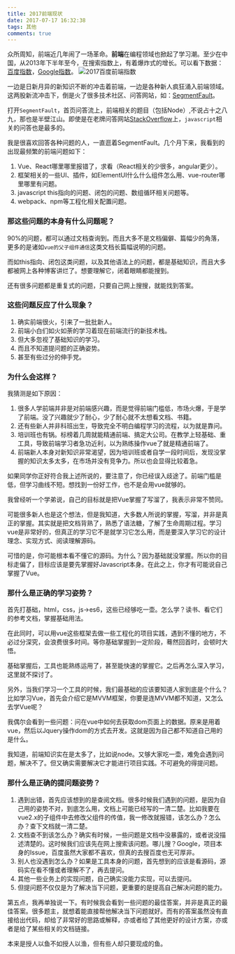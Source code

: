 ```yaml
---
title: 2017前端现状
date: 2017-07-17 16:32:38
tags: 其他
comments: true
---
```



众所周知，前端近几年闹了一场革命。**前端**在编程领域也掀起了学习潮。至少在中国，从2013年下半年至今，在搜索指数上，有着爆炸式的增长。可以看下数据：[百度指数](https://link.juejin.im?target=http%3A%2F%2Findex.baidu.com%2F%3Ftpl%3Dtrend%26amp%3Bword%3D%25C7%25B0%25B6%25CB)，[Google指数](https://link.juejin.im?target=https%3A%2F%2Ftrends.google.com.hk%2Ftrends%2Fexplore%3Fdate%3Dall%26amp%3Bgeo%3DCN%26amp%3Bq%3D%25E5%2589%258D%25E7%25AB%25AF)。
![2017百度前端指数](/uploads/frontend2017_1.png)

<!-- more -->

一边是日新月异的新知识不断的冲击着前端，一边是各种新人疯狂涌入前端领域。这两股新流冲击下，倒是火了很多技术社区、问答网站，如：[SegmentFault](https://link.juejin.im?target=https%3A%2F%2Fsegmentfault.com%2F)。

打开`SegmentFault`，首页问答流上，前端相关的题目（包括Node）,不说占十之八九，那也是半壁江山。即使是在老牌问答网站[StackOverflow](https://link.juejin.im?target=https%3A%2F%2Fstackoverflow.com%2Ftags)上，`javascript`相关的问答也是最多的。

我是很喜欢回答各种问题的人，一直逛着SegmentFault。几个月下来，我看到的出现最频繁的前端问题如下：

1.  Vue、React哪里哪里报错了，求看（React相关的少很多，angular更少）。
2.  框架相关的一些UI、插件，如ElementUI什么什么组件怎么用、vue-router哪里哪里有问题。
3.  javascript this指向的问题、闭包的问题、数组循环相关问题等。
4.  webpack、npm等工程化相关配置问题。

### 那这些问题的本身有什么问题呢？

90%的问题，都可以通过文档查询到。而且大多不是文档偏僻、篇幅少的角落，更多的是诸如`vue的父子组件通信`这类文档长篇幅说明的问题。

而如this指向、闭包这类问题，以及其他语法上的问题，都是基础知识，而且大多都被网上各种博客讲烂了。想要理解它，闭着眼睛都能搜到。

还有很多问题都是重复式的问题，只要自己网上搜搜，就能找到答案。

### 这些问题反应了什么现象？

1.  确实前端很火，引来了一批批新人。
2.  前端小白们如火如荼的学习着现在前端流行的新技术栈。
3.  但大多忽视了基础知识的学习。
4.  而且不知道提问题的正确姿势。
5.  甚至有些过分的伸手党。

### 为什么会这样？

我猜测是如下原因：

1.  很多人学前端并非是对前端感兴趣，而是觉得前端门槛低，市场火爆，于是学了前端。没了兴趣就少了耐心，少了耐心就不太想看文档、书籍。
2.  还有些新人并非科班出生，导致完全不明白编程学习的流程，以为就是靠问。
3.  培训班也有锅。标榜着几周就能精通前端、搞定大公司。在教学上轻基础、重工具，导致前端学习者急功近利，以为熟练操作vue了就是精通前端了。
4.  前端新人本身对新知识非常渴望，因为培训班或者自学一段时间后，发现没掌握的知识太多太多，在市场并没有竞争力。所以也会显得比较着急。

如果同学你正好符合我上述所说的，要注意了，你已经误入歧途了。前端门槛是低，但学习曲线不短。想找到一份好工作，也不是会用vue就够的。

我曾经听一个学弟说，自己的目标就是把Vue掌握了写溜了，我表示非常不赞同。

可能很多新人也是这个想法，但是我知道，大多数人所说的掌握，写溜，并非是真正的掌握。其实就是把文档背熟了，熟悉了语法糖，了解了生命周期过程。学习vue是非常好的，但真正的学习它不是就学习它怎么用，而是要深入学习它的设计理念、实现方式、阅读理解源码。

可惜的是，你可能根本看不懂它的源码。为什么？因为基础就没掌握。所以你的目标走偏了，目标应该是要先掌握好Javascript本身。在此之上，你才有可能说自己掌握了Vue。

### 那什么是正确的学习姿势？

首先打基础，html，css，js->es6，这些已经够吃一壶。怎么学？读书、看它们的参考文档，掌握基础用法。

在此同时，可以用vue这些框架去做一些工程化的项目实践，遇到不懂的地方，不必过分深究，会浪费很多时间。等你基础掌握到一定阶段，蓦然回首时，会顿时大悟。

基础掌握后，工具也能熟练运用了，甚至能快速的掌握它。之后再怎么深入学习，这里就不探讨了。

另外，当我们学习一个工具的时候，我们最基础的应该要知道人家到底是个什么？比如学习Vue，首先会介绍它是MVVM框架，你要是连MVVM都不知道，又怎么去学Vue呢？

我偶尔会看到一些问题：问在vue中如何去获取dom页面上的数据。原来是用着vue，然后以Jquery操作dom的方式去开发。这就是因为自己都不知道自己用的是什么。

我知道，前端知识实在是太多了，比如说node。又够大家吃一壶，难免会遇到问题，解决不了。但又确实需要解决它才能进行项目实践。不可避免的得提问题。

### 那什么是正确的提问题姿势？

1.  遇到出错，首先应该想到的是查阅文档。很多时候我们遇到的问题，是因为自己用的姿势不对，到底怎么用，文档上可能已经写的一清二楚。比如我要在vue2.x的子组件中去修改父组件的传值，我一修改就报错，该怎么办？怎么办？查下文档就一清二楚。
2.  文档查不到该怎么办？确实有时候，一些问题是文档中没暴露的，或者说没描述清楚的。这时候我们应该先在网上搜索该问题。哪儿搜？Google，项目本身的Issue，百度虽然大家都不喜欢，但真的去搜百度也无可厚非。
3.  别人也没遇到怎么办？如果是工具本身的问题，首先想到的应该是看源码，源码实在看不懂或者理解不了，再去提问。
4.  其他一些业务上的实现问题，自己确实没能力实现，可以去提问。
5.  但提问题不仅仅是为了解决当下问题，更重要的是提高自己解决问题的能力。

第五点，我再单独说一下。有时候我会看到一些问题的最佳答案，并非是真正的最佳答案。很多题主，就想着能直接帮他解决当下问题就好。而有的答案虽然没有直接给出代码，却给了非常好的思路或解释，亦或者给了其他更好的设计方案，亦或者是给了某些相关的文档链接。

本来是授人以鱼不如授人以渔，但有些人却只要现成的鱼。

